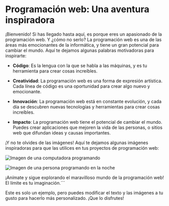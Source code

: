 # Programación web: Una aventura inspiradora

¡Bienvenido! Si has llegado hasta aquí, es porque eres un apasionado de la programación web. Y ¿cómo no serlo? La programación web es una de las áreas más emocionantes de la informática, y tiene un gran potencial para cambiar el mundo. Aquí te dejamos algunas palabras motivadoras para inspirarte:

- **Código**: Es la lengua con la que se habla a las máquinas, y es tu herramienta para crear cosas increíbles.

- **Creatividad**: La programación web es una forma de expresión artística. Cada línea de código es una oportunidad para crear algo nuevo y emocionante.

- **Innovación**: La programación web está en constante evolución, y cada día se descubren nuevas tecnologías y herramientas para crear cosas increíbles.

- **Impacto**: La programación web tiene el potencial de cambiar el mundo. Puedes crear aplicaciones que mejoren la vida de las personas, o sitios web que difundan ideas y causas importantes.

¡Y no te olvides de las imágenes! Aquí te dejamos algunas imágenes inspiradoras para que las utilices en tus proyectos de programación web:

![Imagen de una computadora programando](https://media.tenor.com/FpaDM99g9BUAAAAC/courage-the-cowardly-dog-coding.gif)

![Imagen de una persona programando en la noche](https://media.tenor.com/AGgVj_aylZUAAAAd/coraline-dad.gif)

¡Anímate y sigue explorando el maravilloso mundo de la programación web! El límite es tu imaginación.```

Este es solo un ejemplo, pero puedes modificar el texto y las imágenes a tu gusto para hacerlo más personalizado. ¡Que lo disfrutes!
